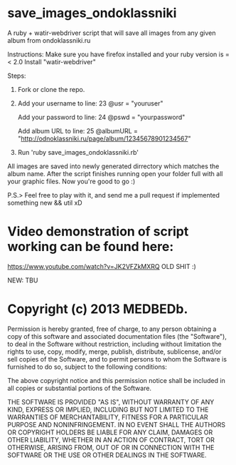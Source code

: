 save_images_ondoklassniki
=========================

A ruby + watir-webdriver script that will save all images from any given album from ondoklassniki.ru

Instructions: Make sure you have firefox installed and your ruby version is =< 2.0
Install "watir-webdriver"

Steps:

1. Fork or clone the repo.

2. Add your username to line: 23
  @usr = "youruser"

   Add your password to line: 24
  @pswd = "yourpassword"

   Add album URL to line: 25
  @albumURL = "http://odnoklassniki.ru/page/album/12345678901234567" 

3. Run 'ruby save_images_ondoklassniki.rb'

All images are saved into newly generated dirrectory which matches the album name.
After the script finishes running open your folder full with all your graphic files. Now you're good to go :)


P.S.> Feel free to play with it, and send me a pull request if implemented something new && util xD



Video demonstration of script working can be found here:
=========================
https://www.youtube.com/watch?v=JK2VFZkMXRQ OLD SHIT :)


NEW: TBU


Copyright (c) 2013 MEDBEDb.
=========================
Permission is hereby granted, free of charge, to any person obtaining a copy
of this software and associated documentation files (the "Software"), to deal
in the Software without restriction, including without limitation the rights
to use, copy, modify, merge, publish, distribute, sublicense, and/or sell
copies of the Software, and to permit persons to whom the Software is
furnished to do so, subject to the following conditions:

The above copyright notice and this permission notice shall be included in
all copies or substantial portions of the Software.

THE SOFTWARE IS PROVIDED "AS IS", WITHOUT WARRANTY OF ANY KIND, EXPRESS OR
IMPLIED, INCLUDING BUT NOT LIMITED TO THE WARRANTIES OF MERCHANTABILITY,
FITNESS FOR A PARTICULAR PURPOSE AND NONINFRINGEMENT. IN NO EVENT SHALL THE
AUTHORS OR COPYRIGHT HOLDERS BE LIABLE FOR ANY CLAIM, DAMAGES OR OTHER
LIABILITY, WHETHER IN AN ACTION OF CONTRACT, TORT OR OTHERWISE, ARISING FROM,
OUT OF OR IN CONNECTION WITH THE SOFTWARE OR THE USE OR OTHER DEALINGS IN
THE SOFTWARE.
